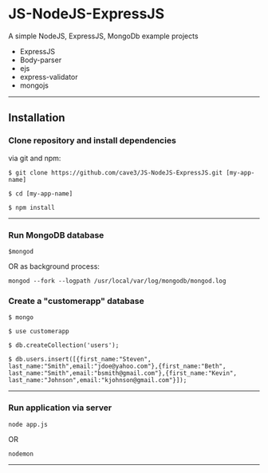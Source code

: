 # JS-NodeJS-ExpressJS

A simple NodeJS, ExpressJS, MongoDb example projects

*  ExpressJS
*  Body-parser
*  ejs
*  express-validator
*  mongojs

---

## Installation

### Clone repository and install dependencies

via git and npm:

```
$ git clone https://github.com/cave3/JS-NodeJS-ExpressJS.git [my-app-name]

$ cd [my-app-name]

$ npm install
```

---

### Run MongoDB database

```
$mongod
```

OR as background process:
```
mongod --fork --logpath /usr/local/var/log/mongodb/mongod.log
```

### Create a "customerapp" database
```
$ mongo

$ use customerapp

$ db.createCollection('users');

$ db.users.insert([{first_name:"Steven", last_name:"Smith",email:"jdoe@yahoo.com"},{first_name:"Beth", last_name:"Smith",email:"bsmith@gmail.com"},{first_name:"Kevin", last_name:"Johnson",email:"kjohnson@gmail.com"}]);

```

---

### Run application via server

```
node app.js
``` 

OR 

```
nodemon
```

---